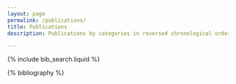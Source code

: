 ```yaml
---
layout: page
permalink: /publications/
title: Publications
description: Publications by categories in reversed chronological order

---
```


<!-- _pages/publications.md -->

<!-- Bibsearch Feature -->

{% include bib_search.liquid %}

<div class="publications">

{% bibliography %}

</div>
